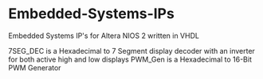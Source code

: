 # Embedded-Systems-IPs
Embedded Systems IP's for Altera NIOS 2 written in VHDL

7SEG_DEC is a Hexadecimal to 7 Segment display decoder with an inverter for both active high and low displays
PWM_Gen is a Hexadecimal to 16-Bit PWM Generator 
